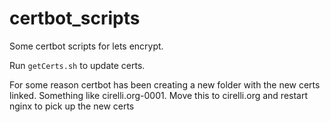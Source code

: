 # certbot_scripts
Some certbot scripts for lets encrypt.

Run `getCerts.sh` to update certs.

For some reason certbot has been creating a new folder with the new certs linked. Something like cirelli.org-0001. Move this to cirelli.org and restart nginx to pick up the new certs
